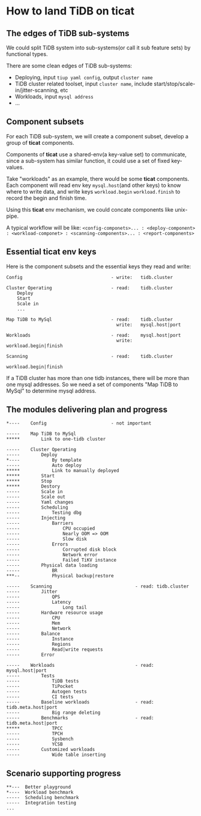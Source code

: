 # How to land TiDB on ticat

## The edges of TiDB sub-systems
We could split TiDB system into sub-systems(or call it sub feature sets) by functional types.

There are some clean edges of TiDB sub-systems:
* Deploying, input `tiup yaml config`, output `cluster name`
* TiDB cluster related toolset, input `cluster name`, include start/stop/scale-in/jitter-scanning, etc
* Workloads, input `mysql address`
* ...

## Component subsets
For each TiDB sub-system, we will create a component subset, develop a group of **ticat** components.

Components of **ticat** use a shared-env(a key-value set) to communicate,
since a sub-system has similar function, it could use a set of fixed key-values.

Take "workloads" as an example, there would be some **ticat** components.
Each component will read env key `mysql.host`(and other keys) to know where to write data,
and write keys `workload.begin` `workload.finish` to record the begin and finish time.

Using this **ticat** env mechanism, we could concate components like unix-pipe.

A typical workflow will be like:
`<config-componets>... : <deploy-component> : <workload-componet> : <scanning-components>... : <report-components>`

## Essential ticat env keys
Here is the component subsets and the essential keys they read and write:
```
Config                                 - write:   tidb.cluster

Cluster Operating                      - read:    tidb.cluster
    Deploy
    Start
    Scale in
    ...

Map TiDB to MySql                      - read:    tidb.cluster
                                         write:   mysql.host|port

Workloads                              - read:    mysql.host|port
                                         write:   workload.begin|finish

Scanning                               - read:    tidb.cluster
                                                  workload.begin|finish
```

If a TiDB cluster has more than one tidb instances,
there will be more than one mysql addresses.
So we need a set of components "Map TiDB to MySql" to determine mysql address.

## The modules delivering plan and progress
```
*----    Config                        - not important

-----    Map TiDB to MySql
*****        Link to one-tidb cluster

-----    Cluster Operating
-----        Deploy
*----            By template
-----            Auto deploy
*****            Link to manually deployed
*****        Start
*****        Stop
*****        Destory
-----        Scale in
-----        Scale out
-----        Yaml changes
-----        Scheduling
-----            Testing dbg
-----        Injecting
-----            Barriers
-----                CPU occupied
-----                Nearly OOM => OOM
-----                Slow disk
-----            Errors
-----                Corrupted disk block
-----                Network error
-----                Failed TiKV instance
-----        Physical data loading
-----            BR
***--            Physical backup|restore

-----    Scanning                               - read: tidb.cluster
-----        Jitter
-----            QPS
-----            Latency
-----                Long tail
-----        Hardware resource usage
-----            CPU
-----            Mem
-----            Network
-----        Balance
-----            Instance
-----            Regions
-----            Read|write requests
-----        Error

-----    Workloads                              - read: mysql.host|port
-----        Tests
-----            TiDB tests
-----            TiPocket
-----            Autogen tests
-----            CI tests
-----        Baseline workloads                 - read: tidb.meta.host|port
-----            Big range deleting
-----        Benchmarks                         - read: tidb.meta.host|port
*****            TPCC
-----            TPCH
-----            Sysbench
-----            YCSB
-----        Customized workloads
-----            Wide table inserting
```

## Scenario supporting progress
```
**---  Better playground
*----  Workload benchmark
-----  Scheduling benchmark
-----  Integration testing
...
```
